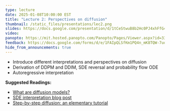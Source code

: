 ```yaml
---
type: lecture
date: 2025-01-08T10:00:00 EST
title: "Lecture 2: Perspectives on diffusion"
thumbnail: /static_files/presentations/lec2.png
slides: https://docs.google.com/presentation/d/1tCeStwuB8b2Hc0PJ4xhFfG45Eym_cwzJm1t7DcvbuBM
video:
panopto: https://mit.hosted.panopto.com/Panopto/Pages/Viewer.aspx?id=333575ca-8e16-4289-9d4f-b24f012ed8e4
feedback: https://docs.google.com/forms/d/e/1FAIpQLSfKm1PQ4n_mK8TQW-7uoRtDMiE4XGSQG7Vxg4Sv5MuMQfcSMw/viewform?usp=sf_link
hide_from_announcements: true
---
```

 * Introduce different interpretations and perspectives on diffusion
 * Derivation of DDPM and DDIM, SDE reversal and probability flow ODE
 * Autoregressive interpretation

**Suggested Readings:**
- [What are diffusion models?](https://lilianweng.github.io/posts/2021-07-11-diffusion-models/)
- [SDE interpretation blog post](https://yang-song.net/blog/2021/score/)
- [Step-by-step diffusion: an elementary tutorial](https://arxiv.org/pdf/2406.08929)
